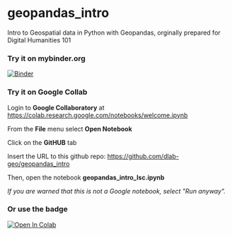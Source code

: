 # geopandas_intro
Intro to Geospatial data in Python with Geopandas, orginally prepared for Digital Humanities 101

### Try it on mybinder.org
[![Binder](https://mybinder.org/badge.svg)](https://mybinder.org/v2/gh/dlab-geo/geopandas_intro/master?filepath=geopandas_intro_lsc.ipynb)


### Try it on Google Collab

Login to **Google Collaboratory** at <https://colab.research.google.com/notebooks/welcome.ipynb>

From the **File** menu select **Open Notebook**

Click on the **GitHUB** tab

Insert the URL to this github repo: https://github.com/dlab-geo/geopandas_intro

Then, open the notebook **geopandas_intro_lsc.ipynb**

*If you are warned that this is not a Google notebook, select "Run anyway".*

### Or use the badge

[![Open In Colab](https://colab.research.google.com/assets/colab-badge.svg)](https://colab.research.google.com/github/dlab-geo/geopandas_intro/blob/master/geopandas_intro_lsc.ipynb)
